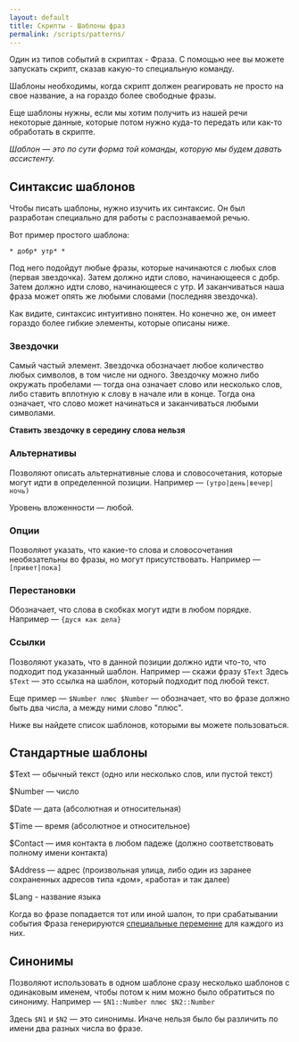 ```yaml
---
layout: default
title: Скрипты - Шаблоны фраз
permalink: /scripts/patterns/
---
```


Один из типов событий в скриптах - Фраза.
С помощью нее вы можете запускать скрипт, сказав какую-то специальную команду.

Шаблоны необходимы, когда скрипт должен реагировать не просто на свое название, а на гораздо более свободные фразы.

Еще шаблоны нужны, если мы хотим получить из нашей речи некоторые данные, которые потом нужно куда-то передать или как-то обработать в скрипте.

_Шаблон — это по сути форма той команды, которую мы будем давать ассистенту._

## Синтаксис шаблонов

Чтобы писать шаблоны, нужно изучить их синтаксис. Он был разработан специально для работы с распознаваемой речью.

Вот пример простого шаблона:

`* добр* утр* *`

Под него подойдут любые фразы, которые начинаются с любых слов (первая звездочка). Затем должно идти слово, начинающееся с добр. Затем должно идти слово, начинающееся с утр. И заканчиваться наша фраза может опять же любыми словами (последняя звездочка).

Как видите, синтаксис интуитивно понятен. Но конечно же, он имеет гораздо более гибкие элементы, которые описаны ниже.

### Звездочки

Самый частый элемент. Звездочка обозначает любое количество любых символов, в том числе ни одного.
Звездочку можно либо окружать пробелами — тогда она означает слово или несколько слов, либо ставить вплотную к слову в начале или в конце. 
Тогда она означает, что слово может начинаться и заканчиваться любыми символами.

**Ставить звездочку в середину слова нельзя**

### Альтернативы

Позволяют описать альтернативные слова и словосочетания, которые могут идти в определенной позиции. Например — `(утро|день|вечер|ночь)`

Уровень вложенности — любой.

### Опции

Позволяют указать, что какие-то слова и словосочетания необязательны во фразы, но могут присутствовать. Например — `[привет|пока]`

### Перестановки

Обозначает, что слова в скобках могут идти в любом порядке. Например — `{дуся как дела}`

### Ссылки

Позволяют указать, что в данной позиции должно идти что-то, что подходит под указанный шаблон. Например — скажи фразу `$Text`
Здесь `$Text` — это ссылка на шаблон, который подходит под любой текст.

Еще пример — `$Number плюс $Number` — обозначает, что во фразе должно быть два числа, а между ними слово "плюс".

Ниже вы найдете список шаблонов, которыми вы можете пользоваться.

## Стандартные шаблоны

$Text — обычный текст (одно или несколько слов, или пустой текст)

$Number — число

$Date — дата (абсолютная и относительная)

$Time — время (абсолютное и относительное)

$Contact — имя контакта в любом падеже (должно соответствовать полному имени контакта)

$Address — адрес (произвольная улица, либо один из заранее сохраненных адресов типа «дом», «работа» и так далее)

$Lang - название языка

Когда во фразе попадается тот или иной шалон, то при срабатывании события Фраза генерируются [специальные переменне](/scripts/vars/) для каждого из них.

## Синонимы

Позволяют использовать в одном шаблоне сразу несколько шаблонов с одинаковым именем, чтобы потом к ним можно было обратиться по синониму.
Например — `$N1::Number плюс $N2::Number`

Здесь `$N1` и `$N2` — это синонимы. Иначе нельзя было бы различить по имени два разных числа во фразе.